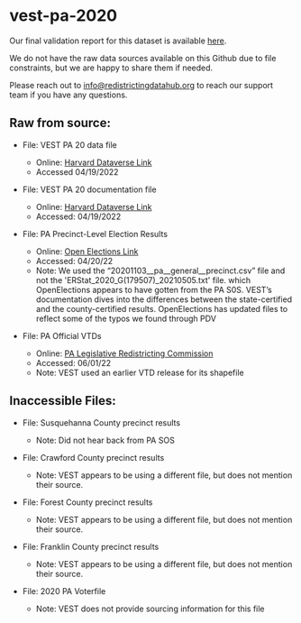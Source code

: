 # vest-pa-2020

Our final validation report for this dataset is available [here](https://redistrictingdatahub.org/dataset/vest-2020-pennsylvania-precinct-and-election-results/). 

We do not have the raw data sources available on this Github due to file constraints, but we are happy to share them if needed. 

Please reach out to info@redistrictingdatahub.org to reach our support team if you have any questions.


## **Raw from source:**
- File: VEST PA 20 data file
  - Online: [Harvard Dataverse Link](https://dataverse.harvard.edu/file.xhtml?fileId=5595329&version=35.0)
  - Accessed 04/19/2022

- File: VEST PA 20 documentation file
  - Online: [Harvard Dataverse Link](https://dataverse.harvard.edu/file.xhtml?fileId=6174182&version=35.0)
  - Accessed: 04/19/2022

- File: PA Precinct-Level Election Results
  - Online: [Open Elections Link](https://github.com/openelections/openelections-data-pa)
  - Accessed: 04/20/22
  - Note: We used the “20201103__pa__general__precinct.csv” file and not the 'ERStat_2020_G(179507)_20210505.txt' file. which OpenElections appears to have gotten from the PA S0S. VEST’s documentation dives into the differences between the state-certified and the county-certified results. OpenElections has updated files to reflect some of the typos we found through PDV

- File: PA Official VTDs
  - Online: [PA Legislative Redistricting Commission](https://redistrictingdatahub.org/dataset/pennsylvania-block-pl-94-171-2020-official-prison-adjusted/)
  - Accessed: 06/01/22
  - Note: VEST used an earlier VTD release for its shapefile

## **Inaccessible Files:**
- File: Susquehanna County precinct results
   - Note: Did not hear back from PA SOS

- File: Crawford County precinct results
   - Note: VEST appears to be using a different file, but does not mention their source.

- File: Forest County precinct results
   - Note: VEST appears to be using a different file, but does not mention their source.

- File: Franklin County precinct results
   - Note: VEST appears to be using a different file, but does not mention their source.

- File: 2020 PA Voterfile
   - Note: VEST does not provide sourcing information for this file
